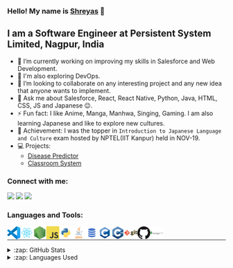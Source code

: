 ### Hello! My name is [Shreyas](https://shreyasbarve.github.io/) 👋

## I am a Software Engineer at Persistent System Limited, Nagpur, India

- 🔭 I’m currently working on improving my skills in Salesforce and Web Development.
- 🏫 I'm also exploring DevOps.
- 👯 I’m looking to collaborate on any interesting project and any new idea that anyone wants to implement.
- 💬 Ask me about Salesforce, React, React Native, Python, Java, HTML, CSS, JS and Japanese 😉.
- ⚡ Fun fact: I like Anime, Manga, Manhwa, Singing, Gaming. I am also learning Japanese and like to explore new cultures.
- 🥇 Achievement: I was the topper in `Introduction to Japanese Language and Culture` exam hosted by NPTEL(IIT Kanpur) held in NOV-19.
- 💻 Projects:
  - [Disease Predictor](https://diseasepredictor.netlify.app//)
  - [Classroom System](https://learnzillaedu.netlify.app/)

### Connect with me:

<a href="https://shreyasbarve.github.io/"><img src="https://img.shields.io/badge/WEBSITE-%230077B5.svg?&style=for-the-badge&color=blueviolet&logo=aiohttp&logoColor=white" height=30></a>
<a href="https://www.linkedin.com/in/shreyasbarve13"><img src="https://img.shields.io/badge/LINKEDIN-%230077B5.svg?&style=for-the-badge&color=blue&logo=linkedin&logoColor=white" height=30></a>
<a href="https://github.com/shreyasbarve"><img src="https://img.shields.io/badge/GITHUB-%230077B5.svg?&style=for-the-badge&color=black&logo=github&logoColor=white" height=30></a>
<br />

### Languages and Tools:

<img align="left" alt="Visual Studio Code" width="30px" src="https://raw.githubusercontent.com/github/explore/80688e429a7d4ef2fca1e82350fe8e3517d3494d/topics/visual-studio-code/visual-studio-code.png" />
<img align="left" alt="React" width="30px" src="https://raw.githubusercontent.com/github/explore/80688e429a7d4ef2fca1e82350fe8e3517d3494d/topics/react/react.png" />
<img align="left" alt="NodeJS" width="30px" src="https://raw.githubusercontent.com/github/explore/80688e429a7d4ef2fca1e82350fe8e3517d3494d/topics/nodejs/nodejs.png" />
<img align="left" alt="JavaScript" width="30px" src="https://raw.githubusercontent.com/github/explore/80688e429a7d4ef2fca1e82350fe8e3517d3494d/topics/javascript/javascript.png" />
<img align="left" alt="Python" width="30px" src="https://raw.githubusercontent.com/github/explore/80688e429a7d4ef2fca1e82350fe8e3517d3494d/topics/python/python.png" />
<img align="left" alt="Java" width="30px" src="https://raw.githubusercontent.com/github/explore/80688e429a7d4ef2fca1e82350fe8e3517d3494d/topics/java/java.png" />
<img align="left" alt="SQL" width="30px" src="https://raw.githubusercontent.com/github/explore/80688e429a7d4ef2fca1e82350fe8e3517d3494d/topics/sql/sql.png" />
<img align="left" alt="C" width="30px" src="https://raw.githubusercontent.com/github/explore/80688e429a7d4ef2fca1e82350fe8e3517d3494d/topics/c/c.png" />
<img align="left" alt="C++" width="30px" src="https://raw.githubusercontent.com/github/explore/80688e429a7d4ef2fca1e82350fe8e3517d3494d/topics/cpp/cpp.png" />
<img align="left" alt="Git" width="30px" src="https://raw.githubusercontent.com/github/explore/80688e429a7d4ef2fca1e82350fe8e3517d3494d/topics/git/git.png" />
<img align="left" alt="Github" width="30px" src="https://raw.githubusercontent.com/github/explore/78df643247d429f6cc873026c0622819ad797942/topics/github/github.png" />
<img align="left" alt="Mongo DB" width="30px" src="https://raw.githubusercontent.com/github/explore/80688e429a7d4ef2fca1e82350fe8e3517d3494d/topics/mongodb/mongodb.png" />

<br />

---

<details>
  <summary>:zap: GitHub Stats</summary>
  <img src="https://github-readme-stats.vercel.app/api?username=shreyasbarve&show_icons=true&count_private=true" align="center"/>
</details>

<details>
  <summary>:zap: Languages Used</summary>
  <img src="https://github-readme-stats.vercel.app/api/top-langs/?username=shreyasbarve" align="center"/>
</details>


